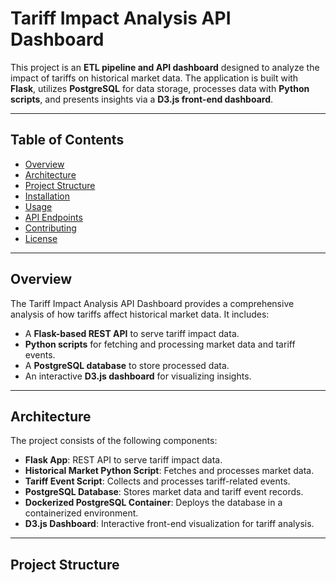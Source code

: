 # Tariff Impact Analysis API Dashboard

This project is an **ETL pipeline and API dashboard** designed to analyze the impact of tariffs on historical market data. The application is built with **Flask**, utilizes **PostgreSQL** for data storage, processes data with **Python scripts**, and presents insights via a **D3.js front-end dashboard**.

---

## Table of Contents
- [Overview](#overview)
- [Architecture](#architecture)
- [Project Structure](#project-structure)
- [Installation](#installation)
- [Usage](#usage)
- [API Endpoints](#api-endpoints)
- [Contributing](#contributing)
- [License](#license)

---

## Overview

The Tariff Impact Analysis API Dashboard provides a comprehensive analysis of how tariffs affect historical market data. It includes:
- A **Flask-based REST API** to serve tariff impact data.
- **Python scripts** for fetching and processing market data and tariff events.
- A **PostgreSQL database** to store processed data.
- An interactive **D3.js dashboard** for visualizing insights.

---

## Architecture

The project consists of the following components:

- **Flask App**: REST API to serve tariff impact data.
- **Historical Market Python Script**: Fetches and processes market data.
- **Tariff Event Script**: Collects and processes tariff-related events.
- **PostgreSQL Database**: Stores market data and tariff event records.
- **Dockerized PostgreSQL Container**: Deploys the database in a containerized environment.
- **D3.js Dashboard**: Interactive front-end visualization for tariff analysis.

---

## Project Structure
